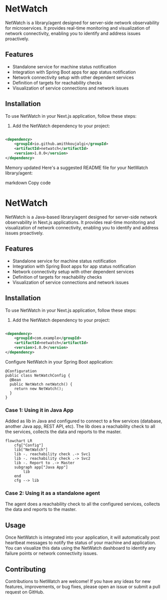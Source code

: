 # NetWatch

NetWatch is a library/agent designed for server-side network observability for microservices. It provides real-time
monitoring and visualization of network connectivity, enabling you to identify and address issues proactively.

## Features

- Standalone service for machine status notification
- Integration with Spring Boot apps for app status notification
- Network connectivity setup with other dependent services
- Definition of targets for reachability checks
- Visualization of service connections and network issues

## Installation

To use NetWatch in your Next.js application, follow these steps:

1. Add the NetWatch dependency to your project:

```xml

<dependency>
    <groupId>io.github.amithkoujalgi</groupId>
    <artifactId>netwatch</artifactId>
    <version>1.0.0</version>
</dependency>
```

Memory updated
Here's a suggested README file for your NetWatch library/agent:

markdown
Copy code

# NetWatch

NetWatch is a Java-based library/agent designed for server-side network observability in Next.js applications. It
provides real-time monitoring and visualization of network connectivity, enabling you to identify and address issues
proactively.

## Features

- Standalone service for machine status notification
- Integration with Spring Boot apps for app status notification
- Network connectivity setup with other dependent services
- Definition of targets for reachability checks
- Visualization of service connections and network issues

## Installation

To use NetWatch in your Next.js application, follow these steps:

1. Add the NetWatch dependency to your project:

```xml

<dependency>
    <groupId>com.example</groupId>
    <artifactId>netwatch</artifactId>
    <version>1.0.0</version>
</dependency>
```

Configure NetWatch in your Spring Boot application:

```
@Configuration
public class NetWatchConfig {
  @Bean
  public NetWatch netWatch() {
    return new NetWatch();
  }
}
```

### Case 1: Using it in Java App

Added as lib in Java and configured to connect to a few services (database, another Java app, REST API, etc).
The lib does a reachability check to all the services, collects the data and reports to the master.

```mermaid
flowchart LR
    cfg["Config"]
    lib["NetWatch"]
    lib -. reachability check .-> Svc1
    lib -. reachability check .-> Svc2
    lib -. Report to .-> Master
    subgraph app["Java App"]
        lib
    end
    cfg --> lib
```

### Case 2: Using it as a standalone agent

The agent does a reachability check to all the configured services, collects the data and reports to the master.

## Usage

Once NetWatch is integrated into your application, it will automatically post heartbeat messages to notify the status of
your machine and application.
You can visualize this data using the NetWatch dashboard to identify any failure points or network connectivity issues.

## Contributing

Contributions to NetWatch are welcome! If you have any ideas for new features, improvements, or bug fixes, please open
an issue or submit a pull request on GitHub.

